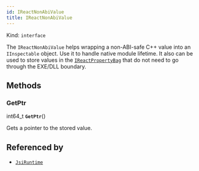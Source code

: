 ```yaml
---
id: IReactNonAbiValue
title: IReactNonAbiValue
---
```


Kind: `interface`



The `IReactNonAbiValue` helps wrapping a non-ABI-safe C++ value into an `IInspectable` object. Use it to handle native module lifetime.
It also can be used to store values in the [`IReactPropertyBag`](IReactPropertyBag) that do not need to go through the EXE/DLL boundary.



## Methods
### GetPtr
int64_t **`GetPtr`**()

Gets a pointer to the stored value.






## Referenced by
- [`JsiRuntime`](JsiRuntime)

